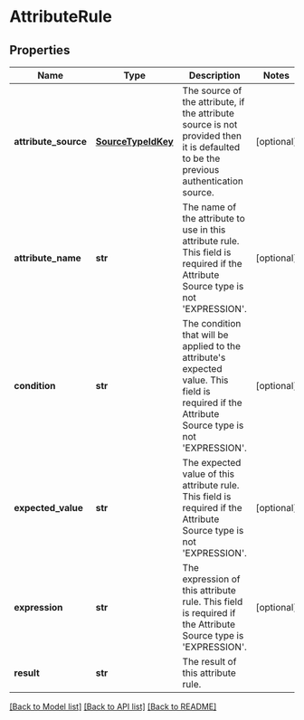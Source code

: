 # AttributeRule

## Properties
Name | Type | Description | Notes
------------ | ------------- | ------------- | -------------
**attribute_source** | [**SourceTypeIdKey**](SourceTypeIdKey.md) | The source of the attribute, if the attribute source is not provided then it is defaulted to be the previous authentication source. | [optional] 
**attribute_name** | **str** | The name of the attribute to use in this attribute rule. This field is required if the Attribute Source type is not &#39;EXPRESSION&#39;. | [optional] 
**condition** | **str** | The condition that will be applied to the attribute&#39;s expected value. This field is required if the Attribute Source type is not &#39;EXPRESSION&#39;. | [optional] 
**expected_value** | **str** | The expected value of this attribute rule. This field is required if the Attribute Source type is not &#39;EXPRESSION&#39;. | [optional] 
**expression** | **str** | The expression of this attribute rule. This field is required if the Attribute Source type is &#39;EXPRESSION&#39;. | [optional] 
**result** | **str** | The result of this attribute rule. | 

[[Back to Model list]](../README.md#documentation-for-models) [[Back to API list]](../README.md#documentation-for-api-endpoints) [[Back to README]](../README.md)



